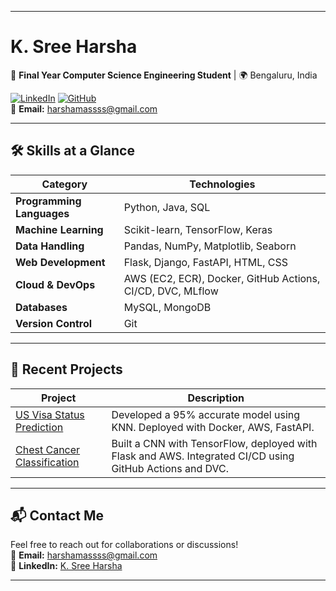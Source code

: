 

---

# K. Sree Harsha

🚀 **Final Year Computer Science Engineering Student** | 🌍 Bengaluru, India

[![LinkedIn](https://img.shields.io/badge/LinkedIn-K.Sree_Harsha-blue)](https://linkedin.com/in/k-sree-harsha) [![GitHub](https://img.shields.io/badge/GitHub-harsha0603-black)](https://github.com/harsha0603)  
📧 **Email:** harshamassss@gmail.com  

---

## 🛠️ Skills at a Glance

| **Category**             | **Technologies**                                                                 |
|--------------------------|----------------------------------------------------------------------------------|
| **Programming Languages** | Python, Java, SQL                                                                |
| **Machine Learning**      | Scikit-learn, TensorFlow, Keras                                                   |
| **Data Handling**         | Pandas, NumPy, Matplotlib, Seaborn                                                |
| **Web Development**       | Flask, Django, FastAPI, HTML, CSS                                                 |
| **Cloud & DevOps**        | AWS (EC2, ECR), Docker, GitHub Actions, CI/CD, DVC, MLflow                        |
| **Databases**             | MySQL, MongoDB                                                                   |
| **Version Control**       | Git                                                                              |

---

## 📂 Recent Projects

| **Project**                             | **Description**                                                                                                   |
|-----------------------------------------|-------------------------------------------------------------------------------------------------------------------|
| [US Visa Status Prediction](https://github.com/harsha0603/visa-status-prediction) | Developed a 95% accurate model using KNN. Deployed with Docker, AWS, FastAPI.                                      |
| [Chest Cancer Classification](https://github.com/harsha0603/chest-cancer-classification) | Built a CNN with TensorFlow, deployed with Flask and AWS. Integrated CI/CD using GitHub Actions and DVC.           |


---

## 📬 Contact Me

Feel free to reach out for collaborations or discussions!  
📧 **Email:** harshamassss@gmail.com  
🔗 **LinkedIn:** [K. Sree Harsha](https://linkedin.com/in/k-sree-harsha)

---